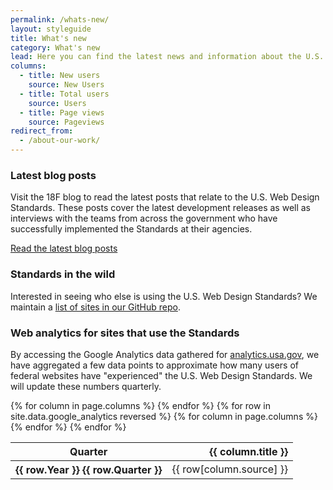 ```yaml
---
permalink: /whats-new/
layout: styleguide
title: What's new
category: What's new
lead: Here you can find the latest news and information about the U.S. Web Design Standards. Read our latest release notes, learn about the Standards’ impact in the government, and learn how we conduct user research to continuously improve our product and process.
columns:
  - title: New users
    source: New Users
  - title: Total users
    source: Users
  - title: Page views
    source: Pageviews
redirect_from:
  - /about-our-work/
---
```


### Latest blog posts

Visit the 18F blog to read the latest posts that relate to the U.S. Web Design
Standards. These posts cover the latest development releases as well as
interviews with the teams from across the government who have successfully
implemented the Standards at their agencies.

<a href="https://18f.gsa.gov/tags/web-design-standards/" class="usa-button">Read the latest blog posts</a>


### Standards in the wild

Interested in seeing who else is using the U.S. Web Design Standards? We
maintain a [list of sites in our GitHub repo](https://github.com/18F/web-design-standards/blob/staging/WHO_IS_USING_USWDS.md).


### Web analytics for sites that use the Standards

By accessing the Google Analytics data gathered for [analytics.usa.gov](https://analytics.usa.gov),
we have aggregated a few data points to approximate how many users of federal
websites have "experienced" the U.S. Web Design Standards. We will update these
numbers quarterly.

<table>
  <thead>
    <tr>
      <th scope="col" aria-sort="ascending">Quarter</th>
      {% for column in page.columns %}
      <th scope="col" align="right">{{ column.title }}</th>
      {% endfor %}
    </tr>
  </thead>
  <tbody>
  {% for row in site.data.google_analytics reversed %}
    <tr>
      <th scope="row">{{ row.Year }} {{ row.Quarter }}</th>
      {% for column in page.columns %}
      <td>{{ row[column.source] }}</td>
      {% endfor %}
    </tr>
  {% endfor %}
  </tbody>
</table>

